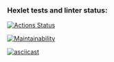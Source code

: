 ### Hexlet tests and linter status:
[![Actions Status](https://github.com/dvuro4ka/frontend-project-44/workflows/hexlet-check/badge.svg)](https://github.com/dvuro4ka/frontend-project-44/actions)

[![Maintainability](https://api.codeclimate.com/v1/badges/4ef602e91320372b03a5/maintainability)](https://codeclimate.com/github/dvuro4ka/frontend-project-44/maintainability)

[![asciicast](https://asciinema.org/a/iSh5ZSQckDwLyMjwzKIZP6qHN.svg)](https://asciinema.org/a/iSh5ZSQckDwLyMjwzKIZP6qHN)